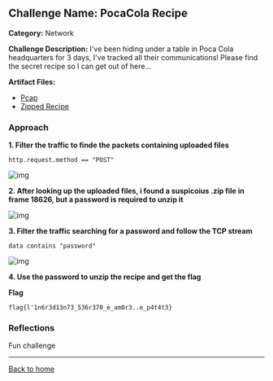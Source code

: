 ## Challenge Name: PocaCola Recipe
**Category:** Network

**Challenge Description:** 
I've been hiding under a table in Poca Cola headquarters for 3 days, I've tracked all their communications! Please find the secret recipe so I can get out of here...


**Artifact Files:**
* [Pcap](/olicyber-training/network/PocaCola-recipe/artifacts/intercepted.pcap)
* [Zipped Recipe](/olicyber-training/network/PocaCola-recipe/artifacts/download.zip)

### Approach

**1. Filter the traffic to finde the packets containing uploaded files**

```http.request.method == "POST"```

![img](</olicyber-training/network/PocaCola-recipe/images/img1.png>)

**2. After looking up the uploaded files, i found a suspicoius .zip file in frame 18626, but a password is required to unzip it**

![img](</olicyber-training/network/PocaCola-recipe/images/img2.png>)

**3. Filter the traffic searching for a password and follow the TCP stream**

```data contains "password"```

![img](</olicyber-training/network/PocaCola-recipe/images/img3.png>)

**4. Use the password to unzip the recipe and get the flag**

**Flag** 
```
flag{l'1n6r3d13n73_536r370_è_am0r3..e_p4t4t3}
```

### Reflections
Fun challenge
  

---
<a href="/olicyber-training/main.md" class="btn">Back to home</a>
